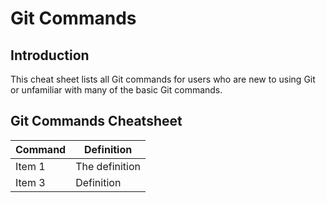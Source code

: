 # Git Commands

## Introduction

This cheat sheet lists all Git commands for users who are new to using Git or unfamiliar with many of the basic Git commands.

## Git Commands Cheatsheet

| Command | Definition     |
| ------- | -------------- |
| Item 1  | The definition |
| Item 3  | Definition     |
